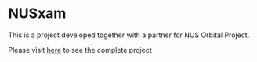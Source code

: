 # NUSxam
This is a project developed together with a partner for NUS Orbital Project.

Please visit [here](https://github.com/tryyang2001/Orbital2021_Team_NUSxam) to see the complete project

